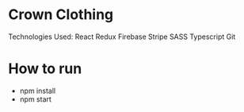 # Crown Clothing

Technologies Used:
React
Redux
Firebase
Stripe
SASS
Typescript
Git

# How to run

- npm install
- npm start
